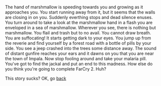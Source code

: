 The hand of marshmallow is speeding towards you and growing as it approaches
you. You start running away from it, but it seems that the walls are closing
 in on you. Suddenly everthing stops and dead silence enuses. You turn
around to take a look at the marshmallow hand in a flash you are enveloped
in a sea of marshmallow. Wherever you see, there is nothing but marshmallow.
You flail and trash but to no avail. You cannot draw breath. You are
suffocating! It starts getting dark to your eyes. 
You jump up from the reverie and find yourself by a forest road with a 
bottle of pills by your side. You see a jeep crashed into the trees some 
distance away. The sound of distant gunfire reaches your ears and it dawns
on you that you are near the town of Impala.
Now stop fooling around and take your malaria pill. You've got to find the
jackal and put an end to this madness. How else do you think you're
going to complete FarCry 2. Huh?

This story sucks? OK, go [back](../marshmallow.md)
